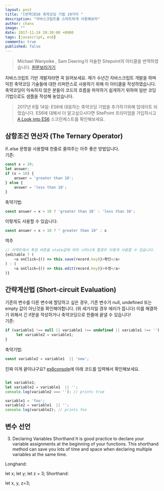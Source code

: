 ```yaml
---
layout: post
title: "[번역]ES6 축약코딩 기법 19가지 "
description: "자바스크립트를 스마트하게 사용해보자"
author: chans
image: ""
date: 2017-11-24 20:30:00 +0900
tags: [javascript, es6]
comments: true
published: false
---
```


> Michael Wanyoike , Sam Deering가 저술한 Sitepoint의 아티클을 번역하였습니다. [원문보러가기](https://www.sitepoint.com/shorthand-javascript-techniques/) 

자바스크립트 기반 개발자라면 꼭 읽어보세요. 제가 수년간 자바스크립트 개발을 하며 익힌 축약코딩 기술들에 대한 리퍼런스로 사용하기 위해 이 아티클을 작성하였습니다. 축약코딩이 익숙하지 않은 분들이 코드의 흐름을 파악하기 쉽게하기 위하여 일반 코딩 기법으로도 샘플을 작성해 놓았습니다. 

> 2017년 6월 14일: ES6에 대응하는 축약코딩 기법을 추가하기위해 업데이트 되었습니다. ES6에 대해서 더 알고싶으시다면 SitePoint 프리미엄을 가입하시고 [A Look into ES6](https://www.sitepoint.com/premium/screencasts/a-look-into-es2016) 스크린케스트를 확인해보세요.

## 삼항조건 연산자 (The Ternary Operator)
if..else 문항을 사용할때 한줄로 줄여주는 아주 좋은 방법입니다.  
기존: 

``` javascript
const x = 20;
let answer;
if (x > 10) {
    answer = 'greater than 10';
} else {
    answer = 'less than 10';
}
```

축약기법:

``` javascript
const answer = x > 10 ? 'greater than 10' : 'less than 10';
```

이렇게도 사용할 수 있습니다:

``` javascript
const answer = x > 10 ? " greater than 10" : x 
```

역주

``` javascript
// 리액트에서 특정 버튼을 state값에 따라 나타나게 할경우 이렇게 사용할 수 있습니다.
{editable ? (
    <a onClick={() => this.save(record.key)}>확인</a>
) : (
    <a onClick={() => this.edit(record.key)}>수정</a>
)} 
```

## 간략계산법 (Short-circuit Evaluation)
기존의 변수를 다른 변수에 할당하고 싶은 경우, 기존 변수가 null, undefined 또는 empty 값이 아닌것을 확인해야합니다. (위 세가지일 경우 에러가 뜹니다) 이를 해결하기 위해서 긴 if문을 작성하거나 축약코딩으로 한줄에 끝낼 수 있습니다!  
기존:    
 
``` javascript
if (variable1 !== null || variable1 !== undefined || variable1 !== '') {
     let variable2 = variable1;
}
```

축약기법:

``` javascript
const variable2 = variable1  || 'new';

```

진짜 이게 끝이냐구요? [es6console](https://es6console.com/)에 아래 코드를 입력해서 확인해보세요.

``` javascript

let variable1;
let variable2 = variable1  || '';
console.log(variable2 === ''); // prints true

variable1 = 'foo';
variable2 = variable1  || '';
console.log(variable2); // prints foo
```

## 변수 선언


3. Declaring Variables Shorthand
It is good practice to declare your variable assignments at the beginning of your functions. This shorthand method can save you lots of time and space when declaring multiple variables at the same time.

Longhand:

let x;
let y;
let z = 3;
Shorthand:

let x, y, z=3;

<!-- ![modernizr logo](/20171017-2.png) -->






